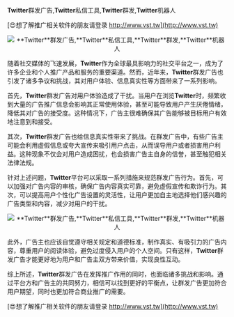 **Twitter**群发广告,**Twitter**私信工具,**Twitter**群发,**Twitter**机器人

[😍想了解推广相关软件的朋友请登录 http://www.vst.tw](http://www.vst.tw)

 <center><img src="https://vst.tw/MP4/tuiguang/png/3.png" alt="**Twitter**群发广告,**Twitter**私信工具,**Twitter**群发,**Twitter**机器人"></center>

随着社交媒体的飞速发展，**Twitter**作为全球最具影响力的社交平台之一，成为了许多企业和个人推广产品和服务的重要渠道。然而，近年来，**Twitter**群发广告也引发了诸多争议和挑战，其对用户体验、信息真实性等方面带来了一系列影响。

首先，**Twitter**群发广告对用户体验造成了干扰。当用户在浏览**Twitter**时，频繁收到大量的广告推广信息会影响其正常使用体验，甚至可能导致用户产生厌倦情绪，降低其对广告的接受度。这种情况下，广告主很难确保其广告能够被目标用户有效地注意到和接受。

其次，**Twitter**群发广告也给信息真实性带来了挑战。在群发广告中，有些广告主可能会利用虚假信息或夸大宣传来吸引用户点击，从而误导用户或者损害用户利益。这种现象不仅会对用户造成困扰，也会损害广告主自身的信誉，甚至触犯相关法律法规。

针对上述问题，**Twitter**平台可以采取一系列措施来规范群发广告行为。首先，可以加强对广告内容的审核，确保广告内容真实可靠，避免虚假宣传和欺诈行为。其次，可以提高用户个性化广告设置的灵活性，让用户更加自主地选择他们感兴趣的广告类型和内容，减少对用户的干扰。

 <center><img src="https://vst.tw/MP4/tuiguang/png/8.png" alt="**Twitter**群发广告,**Twitter**私信工具,**Twitter**群发,**Twitter**机器人"></center>

此外，广告主也应该自觉遵守相关规定和道德标准，制作真实、有吸引力的广告内容，尊重用户的阅读体验，避免过度侵入用户的个人空间。只有这样，**Twitter**群发广告才能更好地为用户和广告主双方带来价值，实现良性互动。

综上所述，**Twitter**群发广告在发挥推广作用的同时，也面临诸多挑战和影响。通过平台方和广告主的共同努力，相信可以找到更好的平衡点，让群发广告更加符合用户期望，同时也更加符合商业推广的需要。

[😍想了解推广相关软件的朋友请登录 http://www.vst.tw](http://www.vst.tw)



